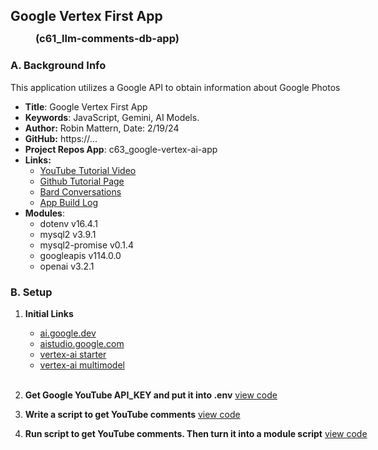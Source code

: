 <div style="width: 800px;">

## Google Vertex First App
### <div style="margin-top: -10px; margin-left: 40px; margin-bottom:20px;">(c61_llm-comments-db-app)</div>

### A. Background Info

This application utilizes a Google API to obtain information about Google Photos

 - **Title**: Google Vertex First App
 - **Keywords**: JavaScript, Gemini, AI Models. 
 - **Author:** Robin Mattern, Date: 2/19/24
 - **GitHub:** https://...
 - **Project Repos App**: c63_google-vertex-ai-app
 - **Links:** 
    - [YouTube Tutorial Video](https://...)   
    - [Github Tutorial Page](https://...)   
    - [Bard Conversations      ]()
    - [App Build Log           ](/setup/google-vertex-ai-app/d63-02_build-log.md)
 - **Modules**:  
   - dotenv v16.4.1
   - mysql2 v3.9.1
   - mysql2-promise v0.1.4
   - googleapis v114.0.0
   - openai v3.2.1

### B. Setup

1. **Initial Links** 
   - <a href="https://ai.google.dev" target="_blank" rel="noopener noreferrer">ai.google.dev</a>  
   - <a href="https://aistudio.google.com/app/prompts/new_chat?utm_source=agd&utm_medium=referral&utm_campaign=core-cta&utm_content=">aistudio.google.com</a>  
   - <a href="https://console.cloud.google.com/vertex-ai/generative?project=" target="_blank">vertex-ai starter</a>   
   - <a href="https://console.cloud.google.com/vertex-ai/generative/multimodal/create/text?project=aiapps-dev01-suzee-c63b" target="_blank" rel="noopener noreferrer">vertex-ai multimodel</a>    
     &nbsp;<br>     
   
1. **Get Google YouTube API_KEY and put it into .env**     [view code](https://github.com/robinmattern/dev01-robin/blob/f3d1bca139fb3a0631045cb4885edac72e59cb89/docs/setup/d61_llm-comments-db-app/d61-01_build-log.md?plain=1#L217) 
   
2. **Write a script to get YouTube comments**              [view code](https://github.com/robinmattern/dev01-robin/blob/f3d1bca139fb3a0631045cb4885edac72e59cb89/docs/setup/d61_llm-comments-db-app/d61-01_build-log.md?plain=1#L223) 
3. **Run script to get YouTube comments. Then turn it into a module script**  [view code](https://github.com/robinmattern/dev01-robin/blob/f3d1bca139fb3a0631045cb4885edac72e59cb89/docs/setup/d61_llm-comments-db-app/d61-01_build-log.md?plain=1#L257) 

</div>